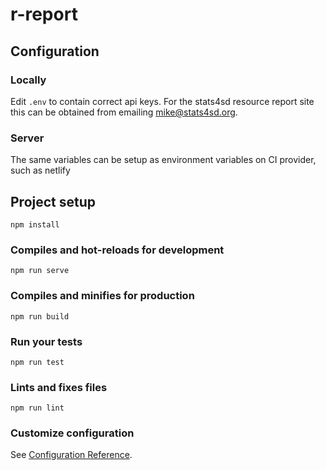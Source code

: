 # r-report

## Configuration

### Locally

Edit `.env` to contain correct api keys. For the stats4sd resource report site this can be obtained from emailing mike@stats4sd.org.

### Server

The same variables can be setup as environment variables on CI provider, such as netlify

## Project setup

```
npm install
```

### Compiles and hot-reloads for development

```
npm run serve
```

### Compiles and minifies for production

```
npm run build
```

### Run your tests

```
npm run test
```

### Lints and fixes files

```
npm run lint
```

### Customize configuration

See [Configuration Reference](https://cli.vuejs.org/config/).
